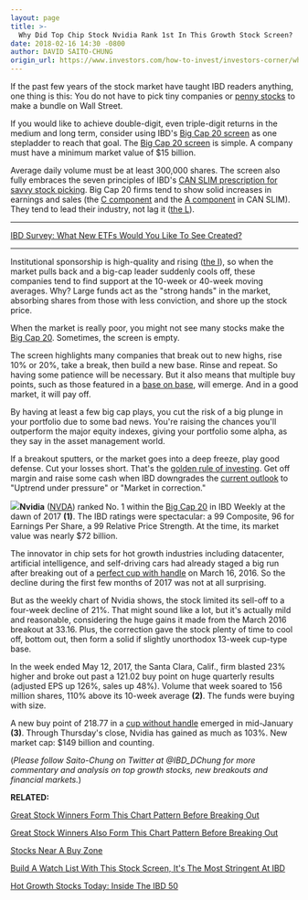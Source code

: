 ```yaml
---
layout: page
title: >-
  Why Did Top Chip Stock Nvidia Rank 1st In This Growth Stock Screen?
date: 2018-02-16 14:30 -0800
author: DAVID SAITO-CHUNG
origin_url: https://www.investors.com/how-to-invest/investors-corner/why-did-top-chip-stock-nvidia-rank-1st-in-this-growth-stock-screen/
---
```


If the past few years of the stock market have taught IBD readers anything, one thing is this: You do not have to pick tiny companies or [penny stocks](https://www.investors.com/how-to-invest/investors-corner/how-to-trade-stocks-why-most-penny-stocks-fail-to-make-investors-rich/) to make a bundle on Wall Street.

If you would like to achieve double-digit, even triple-digit returns in the medium and long term, consider using IBD's [Big Cap 20 screen](https://research.investors.com/stock-lists/big-cap-20/) as one stepladder to reach that goal.
The [Big Cap 20 screen](https://research.investors.com/stock-lists/big-cap-20/) is simple. A company must have a minimum market value of \$15 billion.

Average daily volume must be at least 300,000 shares. The screen also fully embraces the seven principles of IBD's [CAN SLIM prescription for savvy stock picking](https://www.investors.com/ibd-university/can-slim/). Big Cap 20 firms tend to show solid increases in earnings and sales (the [C component](https://www.investors.com/ibd-university/can-slim/quarterly-earnings/) and the [A component](https://www.investors.com/ibd-university/can-slim/annual-earnings/) in CAN SLIM). They tend to lead their industry, not lag it ([the L](https://www.investors.com/ibd-university/can-slim/leader-laggard/)).

---

[IBD Survey: What New ETFs Would You Like To See Created?](https://investors.qualtrics.com/jfe/form/SV_bf4H4KZnjrr8OPP)

---

Institutional sponsorship is high-quality and rising ([the I](https://www.investors.com/ibd-university/can-slim/institutional-sponsorship/)), so when the market pulls back and a big-cap leader suddenly cools off, these companies tend to find support at the 10-week or 40-week moving averages. Why? Large funds act as the "strong hands" in the market, absorbing shares from those with less conviction, and shore up the stock price.

When the market is really poor, you might not see many stocks make the [Big Cap 20](https://research.investors.com/stock-lists/big-cap-20/). Sometimes, the screen is empty.

The screen highlights many companies that break out to new highs, rise 10% or 20%, take a break, then build a new base. Rinse and repeat. So having some patience will be necessary. But it also means that multiple buy points, such as those featured in a [base on base](https://www.investors.com/how-to-invest/investors-corner/charts-101-how-the-base-on-base-etches-superb-stock-gains/), will emerge. And in a good market, it will pay off.

By having at least a few big cap plays, you cut the risk of a big plunge in your portfolio due to some bad news. You're raising the chances you'll outperform the major equity indexes, giving your portfolio some alpha, as they say in the asset management world.

If a breakout sputters, or the market goes into a deep freeze, play good defense. Cut your losses short. That's the [golden rule of investing](https://www.investors.com/how-to-invest/investors-corner/still-the-no-1-rule-for-stock-investors-always-cut-your-losses-short/). Get off margin and raise some cash when IBD downgrades the [current outlook](https://research.investors.com/markettrend.aspx) to "Uptrend under pressure" or "Market in correction."

**![](https://www.investors.com/wp-content/uploads/2018/02/ICnvda_021918-300x161.jpg)Nvidia** ([NVDA](https://research.investors.com/quote.aspx?symbol=NVDA)) ranked No. 1 within the [Big Cap 20](https://research.investors.com/stock-lists/big-cap-20/) in IBD Weekly at the dawn of 2017 **(1)**. The IBD ratings were spectacular: a 99 Composite, 96 for Earnings Per Share, a 99 Relative Price Strength. At the time, its market value was nearly \$72 billion.

The innovator in chip sets for hot growth industries including datacenter, artificial intelligence, and self-driving cars had already staged a big run after breaking out of a [perfect cup with handle](https://www.investors.com/how-to-invest/investors-corner/the-basics-how-to-analyze-a-stocks-cup-with-handle/) on March 16, 2016. So the decline during the first few months of 2017 was not at all surprising.

But as the weekly chart of Nvidia shows, the stock limited its sell-off to a four-week decline of 21%. That might sound like a lot, but it's actually mild and reasonable, considering the huge gains it made from the March 2016 breakout at 33.16. Plus, the correction gave the stock plenty of time to cool off, bottom out, then form a solid if slightly unorthodox 13-week cup-type base.

In the week ended May 12, 2017, the Santa Clara, Calif., firm blasted 23% higher and broke out past a 121.02 buy point on huge quarterly results (adjusted EPS up 126%, sales up 48%). Volume that week soared to 156 million shares, 110% above its 10-week average **(2)**. The funds were buying with size.

A new buy point of 218.77 in a [cup without handle](https://www.investors.com/how-to-invest/investors-corner/investing-202-why-some-great-cup-bases-dont-form-a-handle/) emerged in mid-January **(3)**. Through Thursday's close, Nvidia has gained as much as 103%. New market cap: \$149 billion and counting.

(_Please follow Saito-Chung on Twitter at @IBD_DChung for more commentary and analysis on top growth stocks, new breakouts and financial markets._)

**RELATED:**

[Great Stock Winners Form This Chart Pattern Before Breaking Out](https://www.investors.com/how-to-invest/investors-corner/the-basics-how-to-analyze-a-stocks-cup-with-handle/)

[Great Stock Winners Also Form This Chart Pattern Before Breaking Out](https://www.investors.com/how-to-invest/investors-corner/charts-101-how-the-base-on-base-etches-superb-stock-gains/)

[Stocks Near A Buy Zone](https://www.investors.com/category/stock-lists/stocks-near-a-buy-zone/)

[Build A Watch List With This Stock Screen, It's The Most Stringent At IBD](https://research.investors.com/stock-lists/sector-leaders)

[Hot Growth Stocks Today: Inside The IBD 50](https://research.investors.com/stock-lists/ibd-50/)
